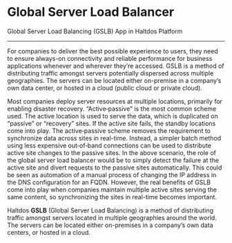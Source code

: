 # Global Server Load Balancer

Global Server Load Balancing (GSLB) App in Haltdos Platform

---

For companies to deliver the best possible experience to users, they need to ensure always-on connectivity and reliable performance for business applications whenever and wherever they’re accessed. GSLB is a method of distributing traffic amongst servers potentially dispersed across multiple geographies. The servers can be located either on-premise in a company’s own data center, or hosted in a cloud (public cloud or private cloud).  

Most companies deploy server resources at multiple locations, primarily for enabling disaster recovery. “Active‑passive” is the most common scheme used. The active location is used to serve the data, which is duplicated on “passive” or “recovery” sites. If the active site fails, the standby locations come into play. The active‑passive scheme removes the requirement to synchronize data across sites in real-time. Instead, a simpler batch method using less expensive out‑of‑band connections can be used to distribute active site changes to the passive sites. In the above scenario, the role of the global server load balancer would be to simply detect the failure at the active site and divert requests to the passive sites automatically. This could be seen as automation of a manual process of changing the IP address in the DNS configuration for an FQDN. However, the real benefits of GSLB come into play when companies maintain multiple active sites serving the same content, so synchronizing the sites in real-time becomes important.  

Haltdos **GSLB** (Global Server Load Balancing) is a method of distributing traffic amongst servers located in multiple geographies around the world. The servers can be located either on-premises in a company’s own data centers, or hosted in a cloud.